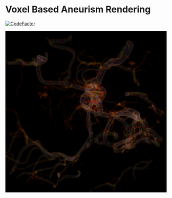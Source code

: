 # Voxel Based Aneurism Rendering

[![CodeFactor](https://www.codefactor.io/repository/github/cad420/cuda-vol/badge)](https://www.codefactor.io/repository/github/cad420/cuda-vol)

![](doc/sample.jpg)
